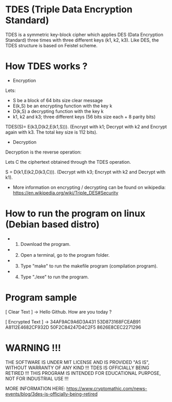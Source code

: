 # TDES (Triple Data Encryption Standard)

TDES is a symmetric key-block cipher which applies DES (Data Encryption Standard) three times with three different keys (k1, k2, k3).
Like DES, the TDES structure is based on Feistel scheme.


# How TDES works ?
- Encryption

Lets:
- S be a block of 64 bits size clear message
- E(k,S) be an encrypting function with the key k
- D(k,S) a decrypting function with the key k
- k1, k2 and k3; three different keys (56 bits size each + 8 parity bits)

TDES(S)= E(k3,D(k2,E(k1,S))). (Encrypt with k1; Decrypt with k2 and Encrypt again with k3. The total key size is 112 bits).

- Decryption

Decryption is the reverse operation:

Lets C the ciphertext obtained through the TDES operation.

S = D(k1,E(k2,D(k3,C))). (Decrypt with k3; Encrypt with k2 and Decrypt with k1).

- More information on encrypting / decrypting can be found on wikipedia: https://en.wikipedia.org/wiki/Triple_DES#Security


# How to run the program on linux (Debian based distro)

- 1) Download the program.
- 2) Open a terminal, go to the program folder. 
- 3) Type "make" to run the makefile program (compilation program).
- 4) Type "./exe" to run the program.


# Program sample

[ Clear Text ] -> Hello Github. How are you today ?

[ Encrypted Text ] -> 34AF9AC9A6D3A431 53D873168FCEAB91 A8112E4682CF932D 50F2C84247D4C2F5 8626E8CEC2271296


# WARNING !!!

THE SOFTWARE IS UNDER MIT LICENSE AND IS PROVIDED "AS IS", WITHOUT WARRANTY OF ANY KIND !!! TDES IS OFFICIALLY BEING RETIRED !!! 
THIS PROGRAM IS INTENDED FOR EDUCATIONAL PURPOSE, NOT FOR INDUSTRIAL USE !!!

MORE INFORMATION HERE: https://www.cryptomathic.com/news-events/blog/3des-is-officially-being-retired

